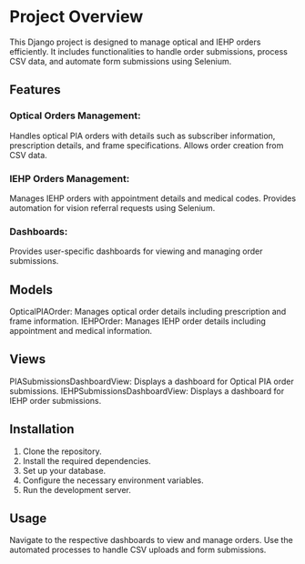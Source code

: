 # Project Overview
This Django project is designed to manage optical and IEHP orders efficiently. It includes functionalities to handle order submissions, process CSV data, and automate form submissions using Selenium.

## Features
### Optical Orders Management:

Handles optical PIA orders with details such as subscriber information, prescription details, and frame specifications.
Allows order creation from CSV data.
### IEHP Orders Management:

Manages IEHP orders with appointment details and medical codes.
Provides automation for vision referral requests using Selenium.
### Dashboards:

Provides user-specific dashboards for viewing and managing order submissions.

## Models
OpticalPIAOrder: Manages optical order details including prescription and frame information.
IEHPOrder: Manages IEHP order details including appointment and medical information.

## Views
PIASubmissionsDashboardView: Displays a dashboard for Optical PIA order submissions.
IEHPSubmissionsDashboardView: Displays a dashboard for IEHP order submissions.


## Installation
1. Clone the repository.
2. Install the required dependencies.
3. Set up your database.
4. Configure the necessary environment variables.
5. Run the development server.

## Usage
Navigate to the respective dashboards to view and manage orders.
Use the automated processes to handle CSV uploads and form submissions.

